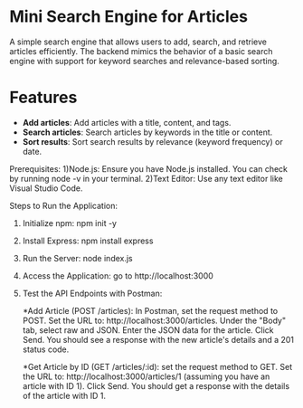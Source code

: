 # Mini Search Engine for Articles
A simple search engine that allows users to add, search, and retrieve articles efficiently. 
The backend mimics the behavior of a basic search engine with support for keyword searches and relevance-based sorting.

# Features
- **Add articles**: Add articles with a title, content, and tags.
- **Search articles**: Search articles by keywords in the title or content.
- **Sort results**: Sort search results by relevance (keyword frequency) or date.

Prerequisites:
1)Node.js: Ensure you have Node.js installed. You can check by running node -v in your terminal.
2)Text Editor: Use any text editor like Visual Studio Code.

Steps to Run the Application:
1) Initialize npm:
   npm init -y
2) Install Express:
   npm install express
3) Run the Server:
   node index.js
4) Access the Application:
  go to http://localhost:3000
5) Test the API Endpoints with Postman:
   
   *Add Article (POST /articles):
      In Postman, set the request method to POST.
      Set the URL to: http://localhost:3000/articles.
      Under the "Body" tab, select raw and JSON.
      Enter the JSON data for the article.
      Click Send. You should see a response with the new article's details and a 201 status code.
   
   *Get Article by ID (GET /articles/:id):
      set the request method to GET.
      Set the URL to: http://localhost:3000/articles/1 (assuming you have an article with ID 1).
      Click Send. You should get a response with the details of the article with ID 1.

   
